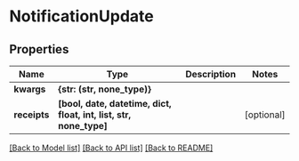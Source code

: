 # NotificationUpdate


## Properties

Name | Type | Description | Notes
------------ | ------------- | ------------- | -------------
**kwargs** | **{str: (str, none_type)}** |  | 
**receipts** | **[bool, date, datetime, dict, float, int, list, str, none_type]** |  | [optional] 

[[Back to Model list]](../#documentation-for-models) [[Back to API list]](../#documentation-for-api-endpoints) [[Back to README]](../)


